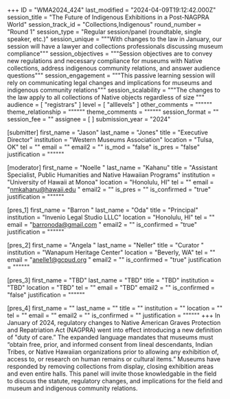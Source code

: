 +++
ID = "WMA2024_424"
last_modified = "2024-04-09T19:12:42.000Z"
session_title = "The Future of Indigenous Exhibitions in a Post-NAGPRA World"
session_track_id = "Collections,Indigenous"
round_number = "Round 1"
session_type = "Regular session/panel (roundtable, single speaker, etc.)"
session_unique = """With changes to the law in January, our session will have a lawyer and collections professionals discussing museum compliance"""
session_objectives = """Session objectives are to convey new regulations and necessary compliance for museums with Native collections, address indigenous community relations, and answer audience questions"""
session_engagement = """This passive learning session will rely on communicating legal changes and implications for museums and indigenous community relations"""
session_scalability = """The changes to the law apply to all collections of Native objects regardless of size
"""
audience = [ "registrars" ]
level = [ "alllevels" ]
other_comments = """"""
theme_relationship = """"""
theme_comments = """"""
session_format = ""
session_fee = ""
assignee = [  ]
submission_year = "2024"

[submitter]
first_name = "Jason"
last_name = "Jones"
title = "Executive Director"
institution = "Western Museums Association"
location = "Tulsa, OK"
tel = ""
email = ""
email2 = ""
is_mod = "false"
is_pres = "false"
justification = """"""

[moderator]
first_name = "Noelle "
last_name = "Kahanu"
title = "Assistant Specialist, Public Humanities and Native Hawaiian Programs"
institution = "University of Hawaii at Monoa"
location = "Honolulu, HI"
tel = ""
email = "nmkahanu@hawaii.edu "
email2 = ""
is_pres = ""
is_confirmed = "true"
justification = """"""

[pres_1]
first_name = "Barron "
last_name = "Oda"
title = "Principal"
institution = "Invenio Legal Studio LLLC"
location = "Honolulu, HI"
tel = ""
email = "barronoda@gmail.com "
email2 = ""
is_confirmed = "true"
justification = """"""

[pres_2]
first_name = "Angela "
last_name = "Neller"
title = "Curator "
institution = "Wanapum Heritage Center"
location = "Beverly, WA"
tel = ""
email = "anelle1@gcpud.org "
email2 = ""
is_confirmed = "true"
justification = """"""

[pres_3]
first_name = "TBD"
last_name = "TBD"
title = "TBD"
institution = "TBD"
location = "TBD"
tel = ""
email = "TBD"
email2 = ""
is_confirmed = "false"
justification = """"""

[pres_4]
first_name = ""
last_name = ""
title = ""
institution = ""
location = ""
tel = ""
email = ""
email2 = ""
is_confirmed = ""
justification = """"""
+++
In January of 2024, regulatory changes to Native American Graves Protection and Repatriation Act (NAGPRA) went into effect introducing a new definition of "duty of care.” The expanded language mandates that museums must “obtain free, prior, and informed consent from lineal descendants, Indian Tribes, or Native Hawaiian organizations prior to allowing any exhibition of, access to, or research on human remains or cultural items.” Museums have responded by removing collections from display, closing exhibition areas and even entire halls. This panel will invite those knowledgable in the field to discuss the statute, regulatory changes, and implications for the field and museum and indigenous community relations. 
